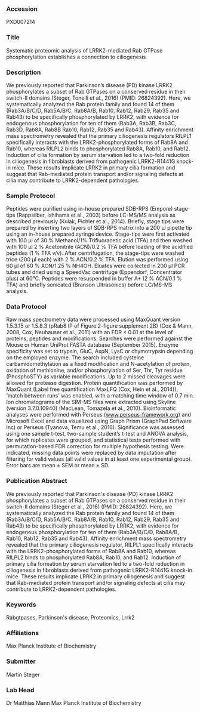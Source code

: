 ### Accession
PXD007214

### Title
Systematic proteomic analysis of LRRK2-mediated Rab GTPase phosphorylation establishes a connection to ciliogenesis

### Description
We previously reported that Parkinson’s disease (PD) kinase LRRK2 phosphorylates a subset of Rab GTPases on a conserved residue in their switch-II domains (Steger, Tonelli et al., 2016) (PMID: 26824392). Here, we systematically analyzed the Rab protein family and found 14 of them (Rab3A/B/C/D, Rab5A/B/C, Rab8A/B, Rab10, Rab12, Rab29, Rab35 and Rab43) to be specifically phosphorylated by LRRK2, with evidence for endogenous phosphorylation for ten of them (Rab3A, Rab3B, Rab3C, Rab3D, Rab8A, Rab8B Rab10, Rab12, Rab35 and Rab43). Affinity enrichment mass spectrometry revealed that the primary ciliogenesis regulators RILPL1 specifically interacts with the LRRK2-phosphorylated forms of Rab8A and Rab10, whereas RILPL2 binds to phosphorylated Rab8A, Rab10, and Rab12. Induction of cilia formation by serum starvation led to a two-fold reduction in ciliogenesis in fibroblasts derived from pathogenic LRRK2-R1441G knock-in mice. These results implicate LRRK2 in primary cilia formation and suggest that Rab-mediated protein transport and/or signaling defects at cilia may contribute to LRRK2-dependent pathologies.

### Sample Protocol
Peptides were purified using in-house prepared SDB-RPS (Empore) stage tips (Rappsilber, Ishihama et al., 2003) before LC-MS/MS analysis as described previously (Kulak, Pichler et al., 2014). Briefly, stage tips were prepared by inserting two layers of SDB-RPS matrix into a 200 µl pipette tip using an in-house prepared syringe device. Stage-tips were first activated with 100 µl of 30 % Methanol/1% Trifluoracetic acid (TFA) and then washed with 100 µl 2 % Acetonitrile (ACN)/0.2 % TFA before loading of the acidified peptides (1 % TFA v/v). After centrifugation, the stage-tips were washed trice (200 µl each) with 2 % ACN/0.2 % TFA. Elution was performed using 60 µl of 60 % ACN/1.25 % NH4OH. Eluates were collected in 200 µl PCR tubes and dried using a SpeedVac centrifuge (Eppendorf, Concentrator plus) at 60⁰C. Peptides were resuspended in buffer A* (2 % ACN/0.1 % TFA) and briefly sonicated (Branson Ultrasonics) before LC/MS-MS analysis.

### Data Protocol
Raw mass spectrometry data were processed using MaxQuant version 1.5.3.15 or 1.5.8.3 (pRab8 IP of Figure 2-figure supplement 2B) (Cox & Mann, 2008, Cox, Neuhauser et al., 2011) with an FDR < 0.01 at the level of proteins, peptides and modifications. Searches were performed against the Mouse or Human UniProt FASTA database (September 2015). Enzyme specificity was set to trypsin, GluC, AspN, LysC or chymotrypsin depending on the employed enzyme. The search included cysteine carbamidomethylation as a fixed modification and N-acetylation of protein, oxidation of methionine, and/or phosphorylation of Ser, Thr, Tyr residue (PhosphoSTY) as variable modifications. Up to 2 missed cleavages were allowed for protease digestion. Protein quantification was performed by MaxQuant (Label free quantification MaxLFQ (Cox, Hein et al., 2014)), ‘match between runs’ was enabled, with a matching time window of 0.7 min. Ion chromatograms of the SIM-MS files were extracted using Skyline (version 3.7.0.10940) (MacLean, Tomazela et al., 2010). Bioinformatic analyses were performed with Perseus (www.perseus-framework.org) and Microsoft Excel and data visualized using Graph Prism (GraphPad Software Inc) or Perseus (Tyanova, Temu et al., 2016). Significance was assessed using one sample t-test, two-sample student’s t-test and ANOVA analysis, for which replicates were grouped, and statistical tests performed with permutation-based FDR correction for multiple hypothesis testing. Were indicated, missing data points were replaced by data imputation after filtering for valid values (all valid values in at least one experimental group). Error bars are mean ± SEM or mean ± SD.

### Publication Abstract
We previously reported that Parkinson's disease (PD) kinase LRRK2 phosphorylates a subset of Rab GTPases on a conserved residue in their switch-II domains (Steger et al., 2016) (PMID: 26824392). Here, we systematically analyzed the Rab protein family and found 14 of them (Rab3A/B/C/D, Rab5A/B/C, Rab8A/B, Rab10, Rab12, Rab29, Rab35 and Rab43) to be specifically phosphorylated by LRRK2, with evidence for endogenous phosphorylation for ten of them (Rab3A/B/C/D, Rab8A/B, Rab10, Rab12, Rab35 and Rab43). Affinity enrichment mass spectrometry revealed that the primary ciliogenesis regulator, RILPL1 specifically interacts with the LRRK2-phosphorylated forms of Rab8A and Rab10, whereas RILPL2 binds to phosphorylated Rab8A, Rab10, and Rab12. Induction of primary cilia formation by serum starvation led to a two-fold reduction in ciliogenesis in fibroblasts derived from pathogenic LRRK2-R1441G knock-in mice. These results implicate LRRK2 in primary ciliogenesis and suggest that Rab-mediated protein transport and/or signaling defects at cilia may contribute to LRRK2-dependent pathologies.

### Keywords
Rabgtpases, Parkinson's disease, Proteomics, Lrrk2

### Affiliations
Max Planck Institute of Biochemistry

### Submitter
Martin Steger

### Lab Head
Dr Matthias Mann
Max Planck Institute of Biochemistry


